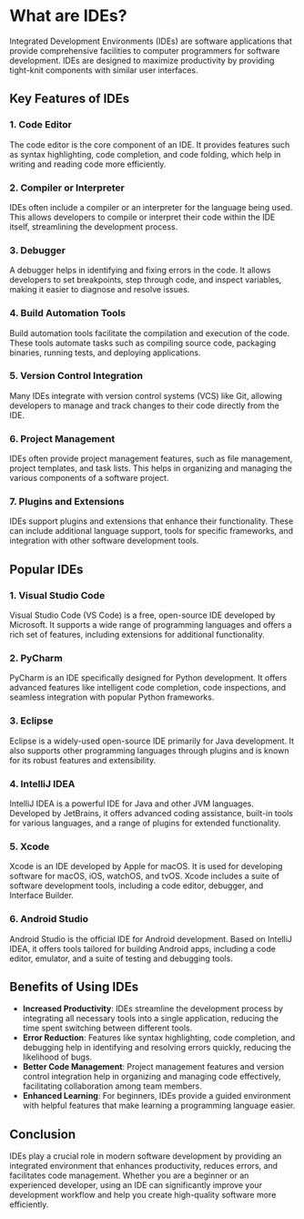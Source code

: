 # What are IDEs?

Integrated Development Environments (IDEs) are software applications that provide comprehensive facilities to computer programmers for software development. IDEs are designed to maximize productivity by providing tight-knit components with similar user interfaces. 

## Key Features of IDEs

### 1. **Code Editor**
The code editor is the core component of an IDE. It provides features such as syntax highlighting, code completion, and code folding, which help in writing and reading code more efficiently.

### 2. **Compiler or Interpreter**
IDEs often include a compiler or an interpreter for the language being used. This allows developers to compile or interpret their code within the IDE itself, streamlining the development process.

### 3. **Debugger**
A debugger helps in identifying and fixing errors in the code. It allows developers to set breakpoints, step through code, and inspect variables, making it easier to diagnose and resolve issues.

### 4. **Build Automation Tools**
Build automation tools facilitate the compilation and execution of the code. These tools automate tasks such as compiling source code, packaging binaries, running tests, and deploying applications.

### 5. **Version Control Integration**
Many IDEs integrate with version control systems (VCS) like Git, allowing developers to manage and track changes to their code directly from the IDE.

### 6. **Project Management**
IDEs often provide project management features, such as file management, project templates, and task lists. This helps in organizing and managing the various components of a software project.

### 7. **Plugins and Extensions**
IDEs support plugins and extensions that enhance their functionality. These can include additional language support, tools for specific frameworks, and integration with other software development tools.

## Popular IDEs

### 1. **Visual Studio Code**
Visual Studio Code (VS Code) is a free, open-source IDE developed by Microsoft. It supports a wide range of programming languages and offers a rich set of features, including extensions for additional functionality.

### 2. **PyCharm**
PyCharm is an IDE specifically designed for Python development. It offers advanced features like intelligent code completion, code inspections, and seamless integration with popular Python frameworks.

### 3. **Eclipse**
Eclipse is a widely-used open-source IDE primarily for Java development. It also supports other programming languages through plugins and is known for its robust features and extensibility.

### 4. **IntelliJ IDEA**
IntelliJ IDEA is a powerful IDE for Java and other JVM languages. Developed by JetBrains, it offers advanced coding assistance, built-in tools for various languages, and a range of plugins for extended functionality.

### 5. **Xcode**
Xcode is an IDE developed by Apple for macOS. It is used for developing software for macOS, iOS, watchOS, and tvOS. Xcode includes a suite of software development tools, including a code editor, debugger, and Interface Builder.

### 6. **Android Studio**
Android Studio is the official IDE for Android development. Based on IntelliJ IDEA, it offers tools tailored for building Android apps, including a code editor, emulator, and a suite of testing and debugging tools.

## Benefits of Using IDEs

- **Increased Productivity**: IDEs streamline the development process by integrating all necessary tools into a single application, reducing the time spent switching between different tools.
- **Error Reduction**: Features like syntax highlighting, code completion, and debugging help in identifying and resolving errors quickly, reducing the likelihood of bugs.
- **Better Code Management**: Project management features and version control integration help in organizing and managing code effectively, facilitating collaboration among team members.
- **Enhanced Learning**: For beginners, IDEs provide a guided environment with helpful features that make learning a programming language easier.

## Conclusion

IDEs play a crucial role in modern software development by providing an integrated environment that enhances productivity, reduces errors, and facilitates code management. Whether you are a beginner or an experienced developer, using an IDE can significantly improve your development workflow and help you create high-quality software more efficiently.
